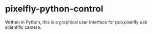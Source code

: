 # pixelfly-python-control

Written in Python, this is a graphical user interface for pco.pixelfly usb scientific camera.

